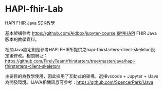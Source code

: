 # HAPI-fhir-Lab
HAPI FHIR Java SDK教學

基本架構參考 https://github.com/Aidbox/jupyter-course,提供HAPI FHIR Java版本的教學資料。

相關Java設定則是參考HAPI FHIR所提供之hapi-fhirstarters-client-skeleton設定後修改。相關網址：https://github.com/FirelyTeam/fhirstarters/tree/master/java/hapi-fhirstarters-client-skeleton/

主要目的為教學使用，因此採用了互動式的架構。選擇vscode + Jupyter + iJava為開發環境。IJAVA相關訊息可參考：https://github.com/SpencerPark/IJava
